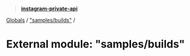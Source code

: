 > **[instagram-private-api](../README.md)**

[Globals](../globals.md) / ["samples/builds"](_samples_builds_.md) /

# External module: "samples/builds"